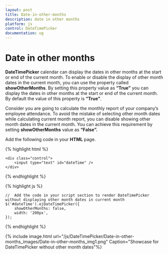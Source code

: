 ```yaml
---
layout: post
title: Date-in-other-months
description: date in other months
platform: js
control: DateTimePicker
documentation: ug
---
```


# Date in other months

**DateTimePicker** calendar can display the dates in other months at the start or end of the current month. To enable or disable the display of other month dates in the current month, you can use the property called **showOtherMonths**. By setting this property value as **“True”** you can display the dates in other months at the start or end of the current month. By default the value of this property is **“True”**. 

Consider you are going to calculate the monthly report of your company’s employee attendance. To avoid the mistake of selecting other month dates while calculating current month report, you can disable showing other month dates in the current month. You can achieve this requirement by setting **showOtherMonths** value as **“False”.**

Add the following code in your **HTML** page.


{% highlight html %}

  
    <div class="control">
        <input type="text" id="dateTime" />
    </div>


  {% endhighlight %}


  {% highlight js %}

    //  Add the code in your script section to render DateTimePicker without displaying other month dates in current month
    $('#dateTime').ejDateTimePicker({
        showOtherMonths: false,
        width: '200px',
    });

  {% endhighlight %}
  
{% include image.html url="/js/DateTimePicker/Date-in-other-months_images/Date-in-other-months_img1.png" Caption="Showcase for DateTimePicker without other month dates"%}

